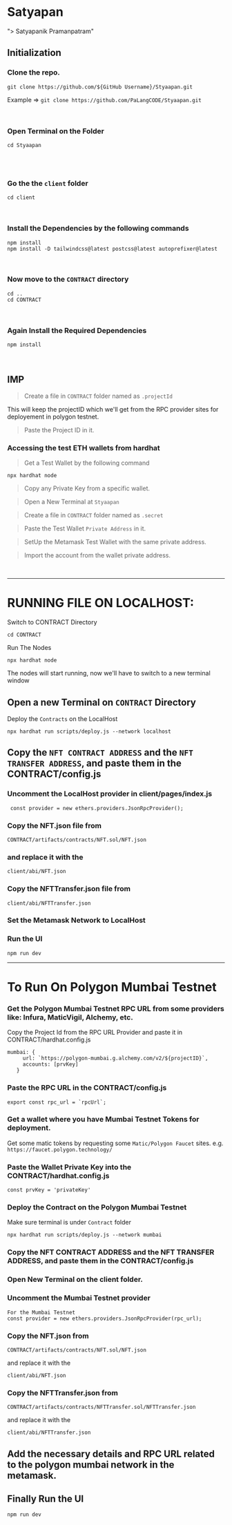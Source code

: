 # Satyapan
"> Satyapanik Pramanpatram"

## Initialization

### Clone the repo.

```
git clone https://github.com/${GitHub Username}/Styaapan.git
```

Example => `git clone https://github.com/PaLangCODE/Styaapan.git`

<br>

### Open Terminal on the Folder

```
cd Styaapan
```

<br>

<br>

### Go the the `client` folder

```
cd client
```

<br>

### Install the Dependencies by the following commands

```
npm install
npm install -D tailwindcss@latest postcss@latest autoprefixer@latest
```

<br>

### Now move to the `CONTRACT` directory

```
cd ..
cd CONTRACT
```

<br>

### Again Install the Required Dependencies

```
npm install
```

<br>

## IMP

> Create a file in `CONTRACT` folder named as `.projectId` 

This will keep the projectID which we'll get from the RPC provider sites for deployement in polygon testnet.

> Paste the Project ID in it.

### Accessing the test ETH wallets from hardhat

> Get a Test Wallet by the following command

```
npx hardhat node
```

> Copy any Private Key from a specific wallet.

> Open a New Terminal at `Styaapan`

> Create a file in `CONTRACT` folder named as `.secret`

> Paste the Test Wallet `Private Address` in it.

> SetUp the Metamask Test Wallet with the same private address.

> Import the account from the wallet private address.

<br>

<hr>

# RUNNING FILE ON LOCALHOST:

Switch to CONTRACT Directory

```
cd CONTRACT
```

Run The Nodes
```
npx hardhat node
```
The nodes will start running, now we'll have to switch to a new terminal window

## Open a new Terminal on `CONTRACT` Directory

Deploy the `Contracts` on the LocalHost
```
npx hardhat run scripts/deploy.js --network localhost
```

## Copy the `NFT CONTRACT ADDRESS` and the `NFT TRANSFER ADDRESS`, and paste them in the CONTRACT/config.js


### Uncomment the LocalHost provider in client/pages/index.js
```
 const provider = new ethers.providers.JsonRpcProvider();
 ```
 
 ### Copy the NFT.json file from
 
 ```
 CONTRACT/artifacts/contracts/NFT.sol/NFT.json
 ```
 ### and replace it with the
 ```
 client/abi/NFT.json
 ```
 ### Copy the NFTTransfer.json file from
 ```
 client/abi/NFTTransfer.json
 ```
 
 ### Set the Metamask Network to LocalHost
 
 ### Run the UI
 ```
 npm run dev
 ```
 <hr>
 
 # To Run On Polygon Mumbai Testnet
 
 ### Get the Polygon Mumbai Testnet RPC URL from some providers like: Infura, MaticVigil, Alchemy, etc.
 
 Copy the Project Id from the RPC URL Provider and paste it in CONTRACT/hardhat.config.js
 ```
 mumbai: {
      url: `https://polygon-mumbai.g.alchemy.com/v2/${projectID}`,
      accounts: [prvKey]
    }
 ```
 
 ### Paste the RPC URL in the CONTRACT/config.js
 
```
export const rpc_url = `rpcUrl`;
```

### Get a wallet where you have Mumbai Testnet Tokens for deployment.
Get some matic tokens by requesting some `Matic/Polygon Faucet` sites. e.g. ```https://faucet.polygon.technology/```

### Paste the Wallet Private Key into the CONTRACT/hardhat.config.js

```
const prvKey = 'privateKey'
```
### Deploy the Contract on the Polygon Mumbai Testnet
Make sure terminal is under `Contract` folder
```
npx hardhat run scripts/deploy.js --network mumbai
```

### Copy the NFT CONTRACT ADDRESS and the NFT TRANSFER ADDRESS, and paste them in the CONTRACT/config.js

### Open New Terminal on the client folder.

### Uncomment the Mumbai Testnet provider
```
For the Mumbai Testnet
const provider = new ethers.providers.JsonRpcProvider(rpc_url);
```

### Copy the NFT.json from
```
CONTRACT/artifacts/contracts/NFT.sol/NFT.json
```

and replace it with the
```
client/abi/NFT.json
```
### Copy the NFTTransfer.json from
```
CONTRACT/artifacts/contracts/NFTTransfer.sol/NFTTransfer.json
```
and replace it with the
```
client/abi/NFTTransfer.json
```
## Add the necessary details and RPC URL related to the polygon mumbai network in the metamask.

## Finally Run the UI
```
npm run dev
```
